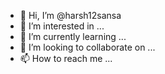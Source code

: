 - 👋 Hi, I’m @harsh12sansa
- 👀 I’m interested in ...
- 🌱 I’m currently learning ...
- 💞️ I’m looking to collaborate on ...
- 📫 How to reach me ...

<!---
harsh12sansa/harsh12sansa is a ✨ special ✨ repository because its `README.md` (this file) appears on your GitHub profile.
You can click the Preview link to take a look at your changes.
--->
